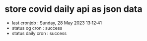 # store covid daily api as json data

- last cronjob : Sunday, 28 May 2023 13:12:41
- status og cron : success
- status daily cron : success
      
      